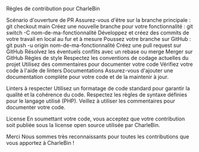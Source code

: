 Règles de contribution pour CharleBin

Scénario d'ouverture de PR
Assurez-vous d'être sur la branche principale : git checkout main
Créez une nouvelle branche pour votre fonctionnalité : git switch -C nom-de-ma-fonctionnalité
Développez et créez des commits de votre travail en local au fur et à mesure
Poussez votre branche sur GitHub : git push -u origin nom-de-ma-fonctionnalité
Créez une pull request sur GitHub
Résolvez les éventuels conflits avec un rebase ou merge
Merger sur GitHub
Règles de style
Respectez les conventions de codage actuelles du projet
Utilisez des commentaires pour documenter votre code
Vérifiez votre code à l'aide de linters
Documentations
Assurez-vous d'ajouter une documentation complète pour votre code et de la maintenir à jour.

Linters à respecter
Utilisez un formatage de code standard pour garantir la qualité et la cohérence du code.
Respectez les règles de syntaxe définies pour le langage utilisé (PHP).
Veillez à utiliser les commentaires pour documenter votre code.

License
En soumettant votre code, vous acceptez que votre contribution soit publiée sous la license open source utilisée par CharleBin.

Merci
Nous sommes très reconnaissants pour toutes les contributions que vous apportez à CharleBin !


